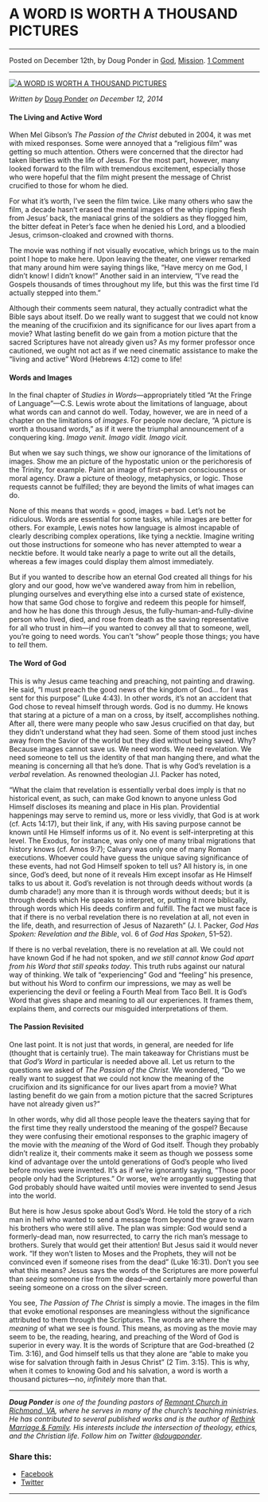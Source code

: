 A WORD IS WORTH A THOUSAND PICTURES
===================================

* * *

Posted on December 12th, by Doug Ponder in [God](http://www.remnantresource.org/category/god/), [Mission](http://www.remnantresource.org/category/mission/). [1 Comment](http://www.remnantresource.org/word-worth-thousand-pictures/#comments)

* * *

[![A WORD IS WORTH A THOUSAND PICTURES](http://www.remnantresource.org/wp-content/uploads/2014/12/A_word_thousand_pics.jpg)](http://www.remnantresource.org/wp-content/uploads/2014/12/A_word_thousand_pics.jpg)  

_Written by_ [Doug Ponder](http://www.remnantresource.org/author/doug-ponder/ "Posts by Doug Ponder") _on December 12, 2014_

#### The Living and Active Word

When Mel Gibson’s _The Passion of the Christ_ debuted in 2004, it was met with mixed responses. Some were annoyed that a “religious film” was getting so much attention. Others were concerned that the director had taken liberties with the life of Jesus. For the most part, however, many looked forward to the film with tremendous excitement, especially those who were hopeful that the film might present the message of Christ crucified to those for whom he died.

For what it’s worth, I’ve seen the film twice. Like many others who saw the film, a decade hasn’t erased the mental images of the whip ripping flesh from Jesus’ back, the maniacal grins of the soldiers as they flogged him, the bitter defeat in Peter’s face when he denied his Lord, and a bloodied Jesus, crimson-cloaked and crowned with thorns.

The movie was nothing if not visually evocative, which brings us to the main point I hope to make here. Upon leaving the theater, one viewer remarked that many around him were saying things like, “Have mercy on me God, I didn’t know! I didn’t know!” Another said in an interview, “I’ve read the Gospels thousands of times throughout my life, but this was the first time I’d actually stepped into them.”

Although their comments seem natural, they actually contradict what the Bible says about itself. Do we really want to suggest that we could not know the meaning of the crucifixion and its significance for our lives apart from a movie? What lasting benefit do we gain from a motion picture that the sacred Scriptures have not already given us? As my former professor once cautioned, we ought not act as if we need cinematic assistance to make the “living and active” Word (Hebrews 4:12) come to life!

#### **Words and Images**

In the final chapter of _Studies in Words_—appropriately titled “At the Fringe of Language”—C.S. Lewis wrote about the limitations of language, about what words can and cannot do well. Today, however, we are in need of a chapter on the limitations of _images_. For people now declare, “A picture is worth a thousand words,” as if it were the triumphal announcement of a conquering king. _Imago venit. Imago vidit. Imago vicit._

But when we say such things, we show our ignorance of the limitations of images. Show me an picture of the hypostatic union or the perichoresis of the Trinity, for example. Paint an image of first-person consciousness or moral agency. Draw a picture of theology, metaphysics, or logic. Those requests cannot be fulfilled; they are beyond the limits of what images can do.

None of this means that words = good, images = bad. Let’s not be ridiculous. Words are essential for some tasks, while images are better for others. For example, Lewis notes how language is almost incapable of clearly describing complex operations, like tying a necktie. Imagine writing out those instructions for someone who has never attempted to wear a necktie before. It would take nearly a page to write out all the details, whereas a few images could display them almost immediately.

But if you wanted to describe how an eternal God created all things for his glory and our good, how we’ve wandered away from him in rebellion, plunging ourselves and everything else into a cursed state of existence, how that same God chose to forgive and redeem this people for himself, and how he has done this through Jesus, the fully-human-and-fully-divine person who lived, died, and rose from death as the saving representative for all who trust in him—if you wanted to convey all that to someone, well, you’re going to need words. You can’t “show” people those things; you have to _tell_ them.

#### **The Word of God**

This is why Jesus came teaching and preaching, not painting and drawing. He said, “I must preach the good news of the kingdom of God… for I was sent for this purpose” (Luke 4:43). In other words, it’s not an accident that God chose to reveal himself through words. God is no dummy. He knows that staring at a picture of a man on a cross, by itself, accomplishes nothing. After all, there were many people who saw Jesus crucified on that day, but they didn’t understand what they had seen. Some of them stood just inches away from the Savior of the world but they died without being saved. Why? Because images cannot save us. We need words. We need revelation. We need someone to tell us the identity of that man hanging there, and what the meaning is concerning all that he’s done. That is why God’s revelation is a _verbal_ revelation. As renowned theologian J.I. Packer has noted,

“What the claim that revelation is essentially verbal does imply is that no historical event, as such, can make God known to anyone unless God Himself discloses its meaning and place in His plan. Providential happenings may serve to remind us, more or less vividly, that God is at work (cf. Acts 14:17), but their link, if any, with His saving purpose cannot be known until He Himself informs us of it. No event is self-interpreting at this level. The Exodus, for instance, was only one of many tribal migrations that history knows (cf. Amos 9:7); Calvary was only one of many Roman executions. Whoever could have guess the unique saving significance of these events, had not God Himself spoken to tell us? All history is, in one since, God’s deed, but none of it reveals Him except insofar as He Himself talks to us about it. God’s revelation is not through deeds without words (a dumb charade!) any more than it is through words without deeds; but it is through deeds which He speaks to interpret, or, putting it more biblically, through words which His deeds confirm and fulfill. The fact we must face is that if there is no verbal revelation there is no revelation at all, not even in the life, death, and resurrection of Jesus of Nazareth” (J. I. Packer, _God Has Spoken: Revelation and the Bible_, vol. 6 of _God Has Spoken_, 51–52).

If there is no verbal revelation, there is no revelation at all. We could not have known God if he had not spoken, and _we still cannot know God apart from his Word that still speaks today_. This truth rubs against our natural way of thinking. We talk of “experiencing” God and “feeling” his presence, but without his Word to confirm our impressions, we may as well be experiencing the devil or feeling a Fourth Meal from Taco Bell. It is God’s Word that gives shape and meaning to all our experiences. It frames them, explains them, and corrects our misguided interpretations of them.

#### **The Passion Revisited**

One last point. It is not just that words, in general, are needed for life (thought that is certainly true). The main takeaway for Christians must be that _God’s Word_ in particular is needed above all. Let us return to the questions we asked of _The Passion of the Christ_. We wondered, “Do we really want to suggest that we could not know the meaning of the crucifixion and its significance for our lives apart from a movie? What lasting benefit do we gain from a motion picture that the sacred Scriptures have not already given us?”

In other words, why did all those people leave the theaters saying that for the first time they really understood the meaning of the gospel? Because they were confusing their emotional responses to the graphic imagery of the movie with the _meaning_ of the Word of God itself. Though they probably didn’t realize it, their comments make it seem as though we possess some kind of advantage over the untold generations of God’s people who lived before movies were invented. It’s as if we’re ignorantly saying, “Those poor people only had the Scriptures.” Or worse, we’re arrogantly suggesting that God probably should have waited until movies were invented to send Jesus into the world.

But here is how Jesus spoke about God’s Word. He told the story of a rich man in hell who wanted to send a message from beyond the grave to warn his brothers who were still alive. The plan was simple: God would send a formerly-dead man, now resurrected, to carry the rich man’s message to brothers. Surely that would get their attention! But Jesus said it would never work. “If they won’t listen to Moses and the Prophets, they will not be convinced even if someone rises from the dead” (Luke 16:31). Don’t you see what this means? Jesus says the words of the Scriptures are more powerful than _seeing_ someone rise from the dead—and certainly more powerful than seeing someone on a cross on the silver screen.

You see, _The Passion of The Christ_ is simply a movie. The images in the film that evoke emotional responses are meaningless without the significance attributed to them through the Scriptures. The words are where the _meaning_ of what we see is found. This means, as moving as the movie may seem to be, the reading, hearing, and preaching of the Word of God is superior in every way. It is the words of Scripture that are God-breathed (2 Tim. 3:16), and God himself tells us that they alone are “able to make you wise for salvation through faith in Jesus Christ” (2 Tim. 3:15). This is why, when it comes to knowing God and his salvation, a word is worth a thousand pictures—no, _infinitely_ more than that.

* * *

_**Doug Ponder** is one of the founding pastors of [Remnant Church in Richmond, VA](http://www.remnantrichmond.org/), where he serves in many of the church’s teaching ministries. He has contributed to several published works and is the author of [Rethink Marriage & Family](http://www.remnantrichmond.org/mediafiles/uploaded/r/0e1604567_rethink-marriage-and-family-ebook.pdf). His interests include the intersection of theology, ethics, and the Christian life. Follow him on Twitter [@dougponder](https://twitter.com/dougponder)_.

### Share this:

*   [Facebook](http://www.remnantresource.org/word-worth-thousand-pictures/?share=facebook "Click to share on Facebook")
*   [Twitter](http://www.remnantresource.org/word-worth-thousand-pictures/?share=twitter "Click to share on Twitter")

  

* * *
